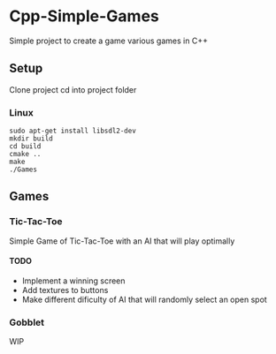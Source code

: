 # Cpp-Simple-Games

Simple project to create a game various games in C++

## Setup

Clone project
cd into project folder

### Linux
```
sudo apt-get install libsdl2-dev
mkdir build
cd build
cmake ..
make
./Games
```

## Games
### Tic-Tac-Toe
Simple Game of Tic-Tac-Toe with an AI that will play optimally

#### TODO
- Implement a winning screen
- Add textures to buttons
- Make different dificulty of AI that will randomly select an open spot

### Gobblet
WIP